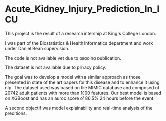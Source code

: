 # Acute_Kidney_Injury_Prediction_In_ICU

<p>This project is the result of a research intership at King's College London.</p>
<p>I was part of the Biostatistics & Health Informatics department and work under Daniel Bean supervision.</p>
<p>The code is not available yet due to ongoing publication.</p>
<p>The dataset is not available due to privacy policy.</p>
<p>The goal was to develop a model with a similar approach as those presented in state of the art papers for this disease and to enhance it using nlp. 
The dataset used was based on the MIMIC database and composed of 20742 adult patients with more than 1000 features. 
Our best model is based on XGBoost and has an auroc score of 86.5% 24 hours before the event.</p>
<p>A second objectif was model explainability and real-time analysis of the preditions.</p>
